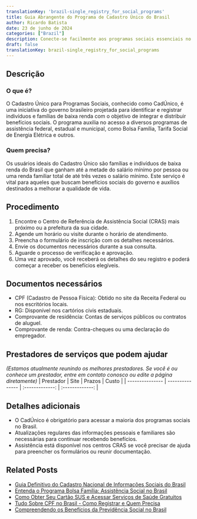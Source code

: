 ```yaml
---
translationKey: 'brazil-single_registry_for_social_programs'
title: Guia Abrangente do Programa de Cadastro Único do Brasil
author: Ricardo Batista
date: 23 de junho de 2024
categories: ["Brazil"]
description: Conecte-se facilmente aos programas sociais essenciais no Brasil usando o Cadastro Único. Descubra a elegibilidade, os passos e os documentos necessários.
draft: false
translationKey: brazil-single_registry_for_social_programs
---
```


## Descrição
### O que é?
O Cadastro Único para Programas Sociais, conhecido como CadÚnico, é uma iniciativa do governo brasileiro projetada para identificar e registrar indivíduos e famílias de baixa renda com o objetivo de integrar e distribuir benefícios sociais. O programa auxilia no acesso a diversos programas de assistência federal, estadual e municipal, como Bolsa Família, Tarifa Social de Energia Elétrica e outros.

### Quem precisa?
Os usuários ideais do Cadastro Único são famílias e indivíduos de baixa renda do Brasil que ganham até a metade do salário mínimo por pessoa ou uma renda familiar total de até três vezes o salário mínimo. Este serviço é vital para aqueles que buscam benefícios sociais do governo e auxílios destinados a melhorar a qualidade de vida.

## Procedimento

1. Encontre o Centro de Referência de Assistência Social (CRAS) mais próximo ou a prefeitura da sua cidade.
2. Agende um horário ou visite durante o horário de atendimento.
3. Preencha o formulário de inscrição com os detalhes necessários.
4. Envie os documentos necessários durante a sua consulta.
5. Aguarde o processo de verificação e aprovação.
6. Uma vez aprovado, você receberá os detalhes do seu registro e poderá começar a receber os benefícios elegíveis.

## Documentos necessários

- CPF (Cadastro de Pessoa Física): Obtido no site da Receita Federal ou nos escritórios locais.
- RG: Disponível nos cartórios civis estaduais.
- Comprovante de residência: Contas de serviços públicos ou contratos de aluguel.
- Comprovante de renda: Contra-cheques ou uma declaração do empregador.

## Prestadores de serviços que podem ajudar
_(Estamos atualmente reunindo os melhores prestadores. Se você é ou conhece um prestador, entre em contato conosco ou edite a página diretamente)_
| Prestador       |     Site     |     Prazos    |       Custo      |
| --------------- | --------------- |  :-------------: | :-------------: |

## Detalhes adicionais

- O CadÚnico é obrigatório para acessar a maioria dos programas sociais no Brasil.
- Atualizações regulares das informações pessoais e familiares são necessárias para continuar recebendo benefícios.
- Assistência está disponível nos centros CRAS se você precisar de ajuda para preencher os formulários ou reunir documentação.
## Related Posts

- [Guia Definitivo do Cadastro Nacional de Informações Sociais do Brasil](https://tramitit.com/pt/guides/brazil/cadastro_nacional_de_informa%C3%A7%C3%B5es_sociais/)
- [Entenda o Programa Bolsa Família: Assistência Social no Brasil](https://tramitit.com/pt/guides/brazil/bolsa_fam%C3%ADlia/)
- [Como Obter Seu Cartão SUS e Acessar Serviços de Saúde Gratuitos](https://tramitit.com/pt/guides/brazil/cart%C3%A3o_sus/)
- [Tudo Sobre CPF no Brasil - Como Registrar e Quem Precisa](https://tramitit.com/pt/guides/brazil/cadastro_de_pessoas_f%C3%ADsicas/)
- [Compreendendo os Benefícios da Previdência Social no Brasil](https://tramitit.com/pt/guides/brazil/previd%C3%AAncia_social/)